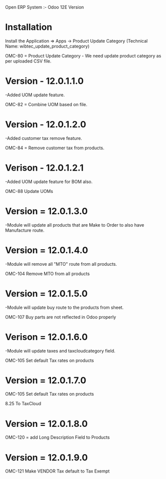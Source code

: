 Open ERP System :- Odoo 12E Version 

Installation 
============
Install the Application => Apps -> Product Update Category (Technical Name: wibtec_update_product_category)

OMC-80 = Product Update Category
        - We need update product category as per uploaded CSV file.

Version - 12.0.1.1.0
=======================
-Added UOM update feature.

OMC-82 = Combine UOM based on file.

Version - 12.0.1.2.0
=======================
-Added customer tax remove feature.

OMC-84 = Remove customer tax from products.

Verison - 12.0.1.2.1
=====================
-Added UOM update feature for BOM also.

OMC-88 Update UOMs

Version = 12.0.1.3.0
========================
-Module will update all products that are Make to Order to also have Manufacture route.

Version = 12.0.1.4.0
========================
-Module will remove all "MTO" route from all products.

OMC-104 Remove MTO from all products

Version = 12.0.1.5.0
========================
-Module will update buy route to the products from sheet.

OMC-107 Buy parts are not reflected in Odoo properly

Verison = 12.0.1.6.0
=========================
-Module will update taxes and taxcloudcategory field.

OMC-105 Set default Tax rates on products

Version = 12.0.1.7.0
=========================

OMC-105 Set default Tax rates on products

8.25 To TaxCloud

Version = 12.0.1.8.0
==========================
OMC-120 = add Long Description Field to Products

Version = 12.0.1.9.0
=========================
OMC-121 Make VENDOR Tax default to Tax Exempt